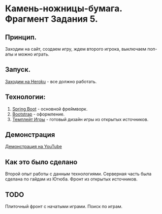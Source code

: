 # Камень-ножницы-бумага. Фрагмент Задания 5.

## Принцип.
  Заходим на сайт, создаем игру, ждем второго игрока, выключаем поп-апы и можно играть. 

## Запуск.
  [Заходим на Heroku](https://tictactoe-task5.herokuapp.com) - все должно работать.

## Технологии:
  1. [Spring Boot](https://spring.io) - основной фреймворк.
  2. [Bootstrap](https://getbootstrap.com) - оформление.
  3. [Темплейт Игры](https://codepen.io/marxcom/pen/LWQXRX) - готовый дизайн игры из открытых источников.
  

## Демонстрация

[Демонстрация на YouTube](https://youtu.be/Cal1cyXRet8)

## Как это было сделано
  
  Второй опыт работы с данным технологиями. Серверная часть была сделана по гайдам из Ютюба. Фронт из открытых источников.
  
## TODO

  Плиточный фронт с начатыми играми.
  Поиск по играм.
  
